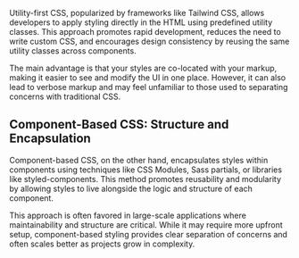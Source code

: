 Utility-first CSS, popularized by frameworks like Tailwind CSS, allows developers to apply styling directly in the HTML using predefined utility classes. This approach promotes rapid development, reduces the need to write custom CSS, and encourages design consistency by reusing the same utility classes across components.

The main advantage is that your styles are co-located with your markup, making it easier to see and modify the UI in one place. However, it can also lead to verbose markup and may feel unfamiliar to those used to separating concerns with traditional CSS.

## Component-Based CSS: Structure and Encapsulation

Component-based CSS, on the other hand, encapsulates styles within components using techniques like CSS Modules, Sass partials, or libraries like styled-components. This method promotes reusability and modularity by allowing styles to live alongside the logic and structure of each component.

This approach is often favored in large-scale applications where maintainability and structure are critical. While it may require more upfront setup, component-based styling provides clear separation of concerns and often scales better as projects grow in complexity.

